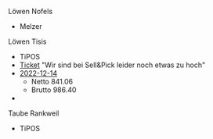 Löwen Nofels
- Melzer

Löwen Tisis
- TiPOS
- [Ticket](https://sell-pick.zendesk.com/agent/tickets/596) "Wir sind bei Sell&Pick leider noch etwas zu hoch"
- [2022-12-14](file:///Users/rudolfhattenkofer/Downloads/221214-221214_TIYEAR_S0_Finanz_P0.pdf)
	- Netto 841.06
	- Brutto 986.40
- 

Taube Rankweil
- TiPOS